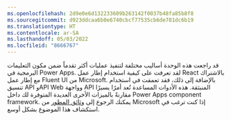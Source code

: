 ```yaml
---
ms.openlocfilehash: 2d9e0e6d132233609b263142f0037b48fa85b8f8
ms.sourcegitcommit: d923ddcaa6b0e6740cbcf77535cb6de781dc6b19
ms.translationtype: HT
ms.contentlocale: ar-SA
ms.lasthandoff: 05/03/2022
ms.locfileid: "8666767"
---
```

قد راجعت هذه الوحدة أساليب مختلفة لتنفيذ عمليات أكثر تقدماً ضمن مكون التعليمات البرمجية في Power Apps. لقد تعرفت على كيفية استخدام إطار عمل React بالاشتراك مع إطار عمل Fluent UI من Microsoft. بالإضافة إلى ذلك، فقد تعمقت في استخدام تنسيق API وAPI Web وواجهة API المنبثقة. هذه الأدوات المساعدة تُعد أمرًا يسيرًا مقارنةً بالميزات الأخرى العديدة المتوفرة لك داخل Power Apps component framework. يمكنك الرجوع إلى [وثائق المطور](/powerapps/developer/component-framework/overview/?azure-portal=true) من Microsoft إذا كنت ترغب في استكشاف هذا الموضوع بشكل أوسع.

